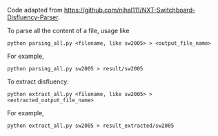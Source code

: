 Code adapted from https://github.com/nihal111/NXT-Switchboard-Disfluency-Parser. 

To parse all the content of a file, usage like

```python parsing_all.py <filename, like sw2005> > <output_file_name>```

For example,

```python parsing_all.py sw2005 > result/sw2005```


To extract disfluency:

```python extract_all.py <filename, like sw2005> > <extracted_output_file_name>```

For example,

```python extract_all.py sw2005 > result_extracted/sw2005```
